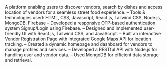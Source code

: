  A platform enabling users to discover vendors, search by dishes and access location of vendors for a seamless street food experience.
 – Tools & technologies used: HTML, CSS, Javascript, React.js, Tailwind CSS, Node.js, MongoDB, Firebase
 – Developed a responsive OTP-based authentication system Signup/Login using Firebase.
 – Designed and implemented user-friendly UI with React.js, Tailwind CSS, and JavaScript.
 – Built an interactive Vendor Registration Page with integrated Google Maps API for location tracking.
 – Created a dynamic homepage and dashboard for vendors to manage profiles and services.
 – Developed a RESTful API with Node.js for handling user and vendor data.
 – Used MongoDB for efficient data storage and retrieval.
